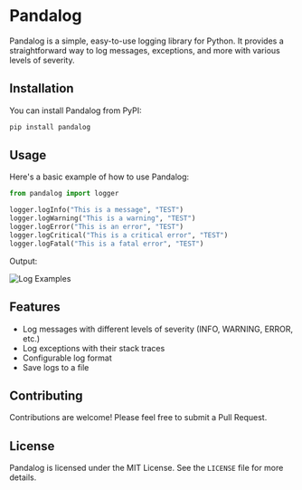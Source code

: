# Pandalog

Pandalog is a simple, easy-to-use logging library for Python. It provides a straightforward way to log messages, exceptions, and more with various levels of severity.

## Installation

You can install Pandalog from PyPI:

```bash
pip install pandalog
```

## Usage

Here's a basic example of how to use Pandalog:

```python
from pandalog import logger

logger.logInfo("This is a message", "TEST")
logger.logWarning("This is a warning", "TEST")
logger.logError("This is an error", "TEST")
logger.logCritical("This is a critical error", "TEST")
logger.logFatal("This is a fatal error", "TEST")
```

Output:

![Log Examples](images/log_examples.png)

## Features

- Log messages with different levels of severity (INFO, WARNING, ERROR, etc.)
- Log exceptions with their stack traces
- Configurable log format
- Save logs to a file

## Contributing

Contributions are welcome! Please feel free to submit a Pull Request.

## License

Pandalog is licensed under the MIT License. See the `LICENSE` file for more details.
